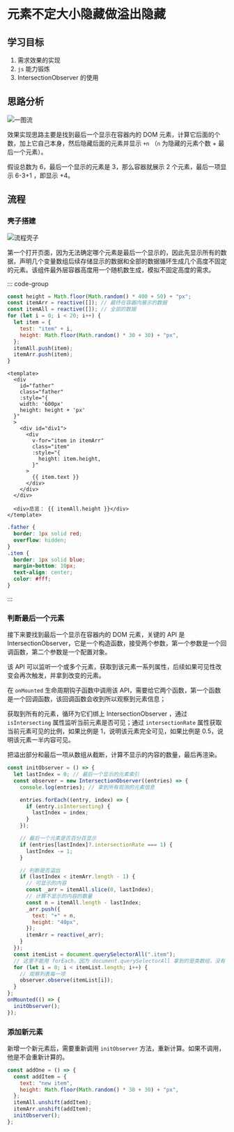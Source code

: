 # 元素不定大小隐藏做溢出隐藏

## 学习目标

1. 需求效果的实现
2. `js` 能力锻炼
3. IntersectionObserver 的使用

## 思路分析

![一图流](https://pic1.imgdb.cn/item/67ac0d6dd0e0a243d4fe81e9.png)

效果实现思路主要是找到最后一个显示在容器内的 DOM 元素，计算它后面的个数，加上它自己本身，然后隐藏后面的元素并显示 `+n` （`n` 为隐藏的元素个数 + 最后一个元素）。

假设总数为 6，最后一个显示的元素是 3，那么容器就展示 2 个元素，最后一项显示 6-3+1 ，即显示 +4。

## 流程

### 壳子搭建

![流程壳子](https://pic1.imgdb.cn/item/67e975710ba3d5a1d7e6ec01.png)

第一个打开页面，因为无法确定哪个元素是最后一个显示的，因此先显示所有的数据，声明几个变量数组后续存储显示的数据和全部的数据循环生成几个高度不固定的元素。该组件最外层容器高度用一个随机数生成，模拟不固定高度的需求。

::: code-group

```js [App.js]
const height = Math.floor(Math.random() * 400 + 50) + "px";
const itemArr = reactive([]); // 最终在容器内展示的数据
const itemAll = reactive([]); // 全部的数据
for (let i = 0; i < 20; i++) {
  let item = {
    test: "item" + i,
    height: Math.floor(Math.random() * 30 + 30) + "px",
  };
  itemAll.push(item);
  itemArr.push(item);
}
```

```vue [App.vue]
<template>
  <div
    id="father"
    class="father"
    :style="{
    width: '600px'
    height: height + 'px'
  }"
  >
    <div id="div1">
      <div
        v-for="item in itemArr"
        class="item"
        :style="{
          height: item.height,
        }"
      >
        {{ item.text }}
      </div>
    </div>
  </div>

  <div>总览： {{ itemAll.height }}</div>
</template>
```

```css [App.css]
.father {
  border: 1px solid red;
  overflow: hidden;
}
.item {
  border: 1px solid blue;
  margin-bottom: 10px;
  text-align: center;
  color: #fff;
}
```

:::

### 判断最后一个元素

接下来要找到最后一个显示在容器内的 DOM 元素，关键的 API 是 IntersectionObserver，它是一个构造函数，接受两个参数，第一个参数是一个回调函数，第二个参数是一个配置对象。

该 API 可以监听一个或多个元素，获取到该元素一系列属性，后续如果可见性改变会再次触发，并拿到改变的元素。

在 `onMounted` 生命周期钩子函数中调用该 API，需要给它两个函数，第一个函数是一个回调函数，该回调函数会收到所以观察到元素信息；

获取到所有的元素，循环为它们绑上 IntersectionObserver ，通过 `isIntersecting` 属性监听当前元素是否可见；通过 `intersectionRate` 属性获取当前元素可见的比例，如果比例是 1，说明该元素完全可见，如果比例是 0.5，说明该元素一半内容可见。

把溢出部分和最后一项从数组从截断，计算不显示的内容的数量，最后再渲染。

```js
const initObserver = () => {
  let lastIndex = 0; // 最后一个显示的元素索引
  const observer = new IntersectionObserver((entries) => {
    console.log(entries); // 拿到所有观测的元素信息

    entries.forEach((entry, index) => {
      if (entry.isIntersecting) {
        lastIndex = index;
      }
    });

    // 最后一个元素是否百分百显示
    if (entries[lastIndex]?.intersectionRate === 1) {
      lastIndex -= 1;
    }

    // 判断是否溢出
    if (lastIndex < itemArr.length - 1) {
      // 可显示的内容
      const _arr = itemAll.slice(0, lastIndex);
      // 计算不显示的内容的数量
      const n = itemAll.length - lastIndex;
      _arr.push({
        text: "+" + n,
        height: "40px",
      });
      itemArr = reactive(_arr);
    }
  });
  const itemList = document.querySelectorAll(".item");
  // 这里不能用 forEach，因为 document.querySelectorAll 拿到的是类数组，没有 forEach 方法
  for (let i = 0; i < itemList.length; i++) {
    // 观察列表每一项
    observer.observe(itemList[i]);
  }
};
onMounted(() => {
  initObserver();
});
```

### 添加新元素

新增一个新元素后，需要重新调用 `initObserver` 方法，重新计算。如果不调用，他是不会重新计算的。

```js
const addOne = () => {
  const addItem = {
    text: "new item",
    height: Math.floor(Math.random() * 30 + 30) + "px",
  };
  itemAll.unshift(addItem);
  itemArr.unshift(addItem);
  initObserver();
};
```
